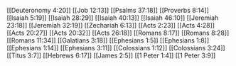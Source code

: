 [[Deuteronomy 4:20]]
[[Job 12:13]]
[[Psalms 37:18]]
[[Proverbs 8:14]]
[[Isaiah 5:19]]
[[Isaiah 28:29]]
[[Isaiah 40:13]]
[[Isaiah 46:10]]
[[Jeremiah 23:18]]
[[Jeremiah 32:19]]
[[Zechariah 6:13]]
[[Acts 2:23]]
[[Acts 4:28]]
[[Acts 20:27]]
[[Acts 20:32]]
[[Acts 26:18]]
[[Romans 8:17]]
[[Romans 8:28]]
[[Romans 11:34]]
[[Galatians 3:18]]
[[Ephesians 1:5]]
[[Ephesians 1:8]]
[[Ephesians 1:14]]
[[Ephesians 3:11]]
[[Colossians 1:12]]
[[Colossians 3:24]]
[[Titus 3:7]]
[[Hebrews 6:17]]
[[James 2:5]]
[[1 Peter 1:4]]
[[1 Peter 3:9]]

